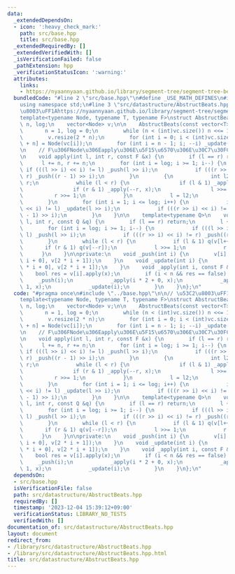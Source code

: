 ```yaml
---
data:
  _extendedDependsOn:
  - icon: ':heavy_check_mark:'
    path: src/base.hpp
    title: src/base.hpp
  _extendedRequiredBy: []
  _extendedVerifiedWith: []
  _isVerificationFailed: false
  _pathExtension: hpp
  _verificationStatusIcon: ':warning:'
  attributes:
    links:
    - https://nyaannyaan.github.io/library/segment-tree/segment-tree-beats-abstract.hpp
  bundledCode: "#line 2 \"src/base.hpp\"\n#define _USE_MATH_DEFINES\n#include <bits/stdc++.h>\n\
    using namespace std;\n#line 3 \"src/datastructure/AbstructBeats.hpp\"\n\n// \u53C2\
    \u8003\uFF1Ahttps://nyaannyaan.github.io/library/segment-tree/segment-tree-beats-abstract.hpp\n\
    template<typename Node, typename T, typename F>\nstruct AbstructBeats {\n    int\
    \ n, log;\n    vector<Node> v;\n\n    AbstructBeats(const vector<T> &vc) {\n \
    \       n = 1, log = 0;\n        while (n < (int)vc.size()) n <<= 1, log++;\n\
    \        v.resize(2 * n);\n        for (int i = 0; i < (int)vc.size(); ++i) v[i\
    \ + n] = Node(vc[i]);\n        for (int i = n - 1; i; --i) _update(i);\n    }\n\
    \n    // F\u306FNode\u306Eapply\u306E\u5F15\u6570\u306E\u30C7\u30FC\u30BF\u578B\
    \n    void apply(int l, int r, const F &x) {\n        if (l == r) return;\n  \
    \      l += n, r += n;\n        for (int i = log; i >= 1; i--) {\n           \
    \ if (((l >> i) << i) != l) _push(l >> i);\n            if (((r >> i) << i) !=\
    \ r) _push((r - 1) >> i);\n        }\n        {\n            int l2 = l, r2 =\
    \ r;\n            while (l < r) {\n                if (l & 1) _apply(l++, x);\n\
    \                if (r & 1) _apply(--r, x);\n                l >>= 1;\n      \
    \          r >>= 1;\n            }\n            l = l2;\n            r = r2;\n\
    \        }\n        for (int i = 1; i <= log; i++) {\n            if (((l >> i)\
    \ << i) != l) _update(l >> i);\n            if (((r >> i) << i) != r) _update((r\
    \ - 1) >> i);\n        }\n    }\n\n    template<typename Q>\n    void query(int\
    \ l, int r, const Q &q) {\n        if (l == r) return;\n        l += n, r += n;\n\
    \        for (int i = log; i >= 1; i--) {\n            if (((l >> i) << i) !=\
    \ l) _push(l >> i);\n            if (((r >> i) << i) != r) _push((r - 1) >> i);\n\
    \        }\n        while (l < r) {\n            if (l & 1) q(v[l++]);\n     \
    \       if (r & 1) q(v[--r]);\n            l >>= 1;\n            r >>= 1;\n  \
    \      }\n    }\n\nprivate:\n    void _push(int i) {\n        v[i].push(v[2 *\
    \ i + 0], v[2 * i + 1]);\n    }\n    void _update(int i) {\n        v[i].update(v[2\
    \ * i + 0], v[2 * i + 1]);\n    }\n    void _apply(int i, const F &x) {\n    \
    \    bool res = v[i].apply(x);\n        if (i < n && res == false) {\n       \
    \     _push(i);\n            _apply(i * 2 + 0, x);\n            _apply(i * 2 +\
    \ 1, x);\n            _update(i);\n        }\n    }\n};\n"
  code: "#pragma once\n#include \"../base.hpp\"\n\n// \u53C2\u8003\uFF1Ahttps://nyaannyaan.github.io/library/segment-tree/segment-tree-beats-abstract.hpp\n\
    template<typename Node, typename T, typename F>\nstruct AbstructBeats {\n    int\
    \ n, log;\n    vector<Node> v;\n\n    AbstructBeats(const vector<T> &vc) {\n \
    \       n = 1, log = 0;\n        while (n < (int)vc.size()) n <<= 1, log++;\n\
    \        v.resize(2 * n);\n        for (int i = 0; i < (int)vc.size(); ++i) v[i\
    \ + n] = Node(vc[i]);\n        for (int i = n - 1; i; --i) _update(i);\n    }\n\
    \n    // F\u306FNode\u306Eapply\u306E\u5F15\u6570\u306E\u30C7\u30FC\u30BF\u578B\
    \n    void apply(int l, int r, const F &x) {\n        if (l == r) return;\n  \
    \      l += n, r += n;\n        for (int i = log; i >= 1; i--) {\n           \
    \ if (((l >> i) << i) != l) _push(l >> i);\n            if (((r >> i) << i) !=\
    \ r) _push((r - 1) >> i);\n        }\n        {\n            int l2 = l, r2 =\
    \ r;\n            while (l < r) {\n                if (l & 1) _apply(l++, x);\n\
    \                if (r & 1) _apply(--r, x);\n                l >>= 1;\n      \
    \          r >>= 1;\n            }\n            l = l2;\n            r = r2;\n\
    \        }\n        for (int i = 1; i <= log; i++) {\n            if (((l >> i)\
    \ << i) != l) _update(l >> i);\n            if (((r >> i) << i) != r) _update((r\
    \ - 1) >> i);\n        }\n    }\n\n    template<typename Q>\n    void query(int\
    \ l, int r, const Q &q) {\n        if (l == r) return;\n        l += n, r += n;\n\
    \        for (int i = log; i >= 1; i--) {\n            if (((l >> i) << i) !=\
    \ l) _push(l >> i);\n            if (((r >> i) << i) != r) _push((r - 1) >> i);\n\
    \        }\n        while (l < r) {\n            if (l & 1) q(v[l++]);\n     \
    \       if (r & 1) q(v[--r]);\n            l >>= 1;\n            r >>= 1;\n  \
    \      }\n    }\n\nprivate:\n    void _push(int i) {\n        v[i].push(v[2 *\
    \ i + 0], v[2 * i + 1]);\n    }\n    void _update(int i) {\n        v[i].update(v[2\
    \ * i + 0], v[2 * i + 1]);\n    }\n    void _apply(int i, const F &x) {\n    \
    \    bool res = v[i].apply(x);\n        if (i < n && res == false) {\n       \
    \     _push(i);\n            _apply(i * 2 + 0, x);\n            _apply(i * 2 +\
    \ 1, x);\n            _update(i);\n        }\n    }\n};\n"
  dependsOn:
  - src/base.hpp
  isVerificationFile: false
  path: src/datastructure/AbstructBeats.hpp
  requiredBy: []
  timestamp: '2023-12-04 15:39:12+09:00'
  verificationStatus: LIBRARY_NO_TESTS
  verifiedWith: []
documentation_of: src/datastructure/AbstructBeats.hpp
layout: document
redirect_from:
- /library/src/datastructure/AbstructBeats.hpp
- /library/src/datastructure/AbstructBeats.hpp.html
title: src/datastructure/AbstructBeats.hpp
---
```

